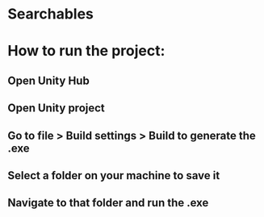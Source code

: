 # Searchables

# How to run the project:
## Open Unity Hub
## Open Unity project
## Go to file > Build settings > Build to generate the .exe
## Select a folder on your machine to save it
## Navigate to that folder and run the .exe

